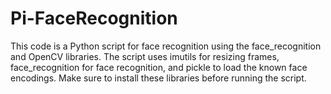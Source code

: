 # Pi-FaceRecognition

This code is a Python script for face recognition using the face_recognition and OpenCV libraries.
The script uses imutils for resizing frames, face_recognition for face recognition, and pickle to load the known face encodings. 
Make sure to install these libraries before running the script.
